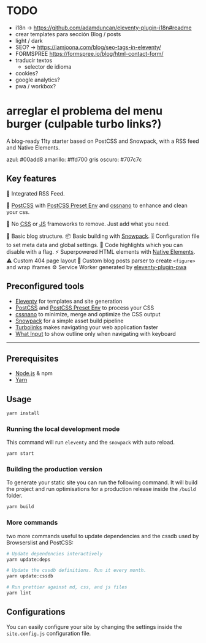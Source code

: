 # TODO

- i18n -> https://github.com/adamduncan/eleventy-plugin-i18n#readme
- crear templates para sección Blog / posts
- light / dark
- SEO? -> https://iamjoona.com/blog/seo-tags-in-eleventy/
- FORMSPREE https://formspree.io/blog/html-contact-form/
- traducir textos
  - selector de idioma
- cookies?
- google analytics?
- pwa / workbox?

# arreglar el problema del menu burger (culpable turbo links?)






A blog-ready 11ty starter based on PostCSS and Snowpack, with a RSS feed and Native Elements.

azul: #00add8
amarillo: #ffd700
gris oscuro: #707c7c

## Key features

📰 Integrated RSS Feed.

💅 [PostCSS][] with [PostCSS Preset Env][] and [cssnano][] to enhance and clean your css.

🏅 No <abbr title="Cascading Style Sheets">CSS</abbr> or <abbr title="JavaScript">JS</abbr> frameworks to remove. Just add what you need.

📝 Basic blog structure.
📦 Basic building with [Snowpack][].
🎚 Configuration file to set meta data and global settings.
🎨 Code highlights which you can disable with a flag.
⚡️ Superpowered HTML elements with [Native Elements][].
⚠️ Custom 404 page layout
🤖 Custom blog posts parser to create `<figure>` and wrap iframes
⚙️ Service Worker generated by [eleventy-plugin-pwa][]

## Preconfigured tools

- [Eleventy][] for templates and site generation
- [PostCSS][] and [PostCSS Preset Env][] to process your CSS
- [cssnano][] to minimize, merge and optimize the CSS output
- [Snowpack][] for a simple asset build pipeline
- [Turbolinks][] makes navigating your web application faster
- [What Input][] to show outline only when navigating with keyboard

[eleventy]: https://11ty.dev 'Static site generator'
[postcss]: https://postcss.org 'A tool for transforming CSS with JavaScript'
[postcss preset env]: https://preset-env.cssdb.org 'Use tomorrow’s CSS today'
[cssnano]: https://cssnano.co 'A modular minifier based on the PostCSS ecosystem'
[snowpack]: https://www.snowpack.dev/ 'Web application bundler'
[turbolinks]: https://github.com/turbolinks/turbolinks
[what input]: https://github.com/ten1seven/what-input 'A global utility for tracking the current input method'
[native elements]: https://native-elements.dev
[eleventy-plugin-pwa]: https://github.com/okitavera/eleventy-plugin-pwa 'An Eleventy plugin to generate service worker'
[node.js]: https://nodejs.org/
[yarn]: https://yarnpkg.com/ 'Package Manager'

---

## Prerequisites

- [Node.js][] & npm
- [Yarn][]

## Usage

```bash
yarn install
```

### Running the local development mode

This command will run `eleventy` and the `snowpack` with auto reload.

```bash
yarn start
```

### Building the production version

To generate your static site you can run the following command. It will build the project and run optimisations for a production release inside the `/build` folder.

```bash
yarn build
```

### More commands

two more commands useful to update dependencies and the cssdb used by Browserslist and PostCSS:

```bash
# Update dependencies interactively
yarn update:deps

# Update the cssdb definitions. Run it every month.
yarn update:cssdb

# Run prettier against md, css, and js files
yarn lint
```

## Configurations

You can easily configure your site by changing the settings inside the `site.config.js` configuration file.
